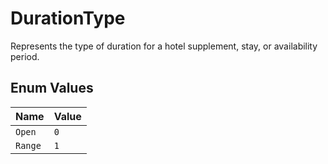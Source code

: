 # DurationType

Represents the type of duration for a hotel supplement, stay, or availability period.

## Enum Values

| Name | Value |
|------|-------|
| `Open` | `0` |
| `Range` | `1` |

